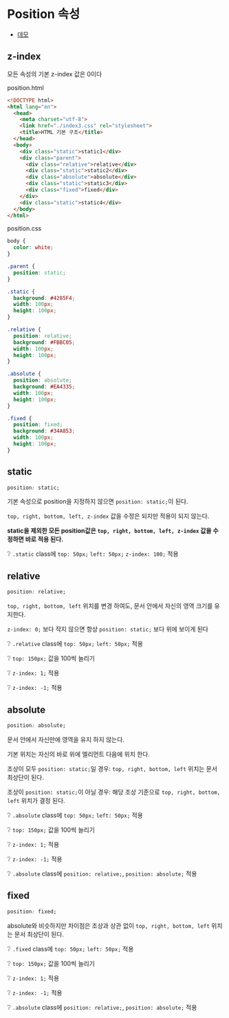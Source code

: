 # Position 속성

* [데모](https://ovdncids.github.io/html-css-curriculum/position)

## z-index
모든 속성의 기본 z-index 값은 0이다

<!-- 구글 색상
파란색: #4285F4
빨간색: #EA4335
노란색: #FBBC05
녹색: #34A853 -->

position.html
```html
<!DOCTYPE html>
<html lang="en">
  <head>
    <meta charset="utf-8">
    <link href="./index3.css" rel="stylesheet">
    <title>HTML 기본 구조</title>
  </head>
  <body>
    <div class="static">static1</div>
    <div class="parent">
      <div class="relative">relative</div>
      <div class="static">static2</div>
      <div class="absolute">absolute</div>
      <div class="static">static3</div>
      <div class="fixed">fixed</div>
    </div>
    <div class="static">static4</div>
  </body>
</html>
```
position.css
```css
body {
  color: white;
}

.parent {
  position: static;
}

.static {
  background: #4285F4;
  width: 100px;
  height: 100px;
}

.relative {
  position: relative;
  background: #FBBC05;
  width: 100px;
  height: 100px;
}

.absolute {
  position: absolute;
  background: #EA4335;
  width: 100px;
  height: 100px;
}

.fixed {
  position: fixed;
  background: #34A853;
  width: 100px;
  height: 100px;
}
```

## static
```css
position: static;
```
기본 속성으로 position을 지정하지 않으면 `position: static;`이 된다.

`top, right, bottom, left, z-index` 값을 수정은 되지만 적용이 되지 않는다.

**static을 제외한 모든 position값은 `top, right, bottom, left, z-index` 값을 수정하면 바로 적용 된다.**

❔ `.static` class에 `top: 50px;` `left: 50px;` `z-index: 100;` 적용

## relative
```css
position: relative;
```
`top, right, bottom, left` 위치를 변경 하여도, 문서 안에서 자신의 영역 크기를 유지한다.

`z-index: 0;` 보다 작지 않으면 항상 `position: static;` 보다 위에 보이게 된다

❔ `.relative` class에 `top: 50px;` `left: 50px;` 적용

❔ `top: 150px;` 값을 100씩 늘리기

❔ `z-index: 1;` 적용

❔ `z-index: -1;` 적용

## absolute
```css
position: absolute;
```
문서 안에서 자신만에 영역을 유지 하지 않는다.

기본 위치는 자신의 바로 위에 엘리먼트 다음에 위치 한다.

조상이 모두 `position: static;`일 경우: `top, right, bottom, left` 위치는 문서 최상단이 된다.

조상이 `position: static;`이 아닐 경우: 해당 조상 기준으로 `top, right, bottom, left` 위치가 결정 된다.

❔ `.absolute` class에 `top: 50px;` `left: 50px;` 적용

❔ `top: 150px;` 값을 100씩 늘리기

❔ `z-index: 1;` 적용

❔ `z-index: -1;` 적용

❔ `.absolute` class에 `position: relative;`,  `position: absolute;` 적용

## fixed
```css
position: fixed;
```
absolute와 비슷하지만 차이점은 조상과 상관 없이 `top, right, bottom, left` 위치는 문서 최상단이 된다.

❔ `.fixed` class에 `top: 50px;` `left: 50px;` 적용

❔ `top: 150px;` 값을 100씩 늘리기

❔ `z-index: 1;` 적용

❔ `z-index: -1;` 적용

❔ `.absolute` class에 `position: relative;`,  `position: absolute;` 적용
